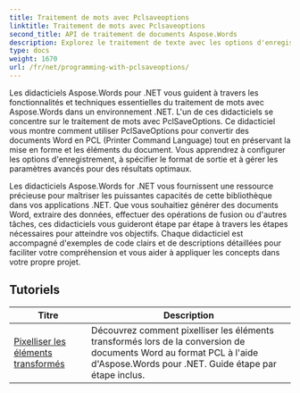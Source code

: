 ```yaml
---
title: Traitement de mots avec Pclsaveoptions
linktitle: Traitement de mots avec Pclsaveoptions
second_title: API de traitement de documents Aspose.Words
description: Explorez le traitement de texte avec les options d'enregistrement PCL dans Aspose.Words for .NET. Apprenez à manipuler et à personnaliser l'enregistrement de documents Word au format PCL avec des didacticiels étape par étape et des exemples de code.
type: docs
weight: 1670
url: /fr/net/programming-with-pclsaveoptions/
---
```

Les didacticiels Aspose.Words pour .NET vous guident à travers les fonctionnalités et techniques essentielles du traitement de mots avec Aspose.Words dans un environnement .NET. L'un de ces didacticiels se concentre sur le traitement de mots avec PclSaveOptions. Ce didacticiel vous montre comment utiliser PclSaveOptions pour convertir des documents Word en PCL (Printer Command Language) tout en préservant la mise en forme et les éléments du document. Vous apprendrez à configurer les options d'enregistrement, à spécifier le format de sortie et à gérer les paramètres avancés pour des résultats optimaux.

Les didacticiels Aspose.Words for .NET vous fournissent une ressource précieuse pour maîtriser les puissantes capacités de cette bibliothèque dans vos applications .NET. Que vous souhaitiez générer des documents Word, extraire des données, effectuer des opérations de fusion ou d'autres tâches, ces didacticiels vous guideront étape par étape à travers les étapes nécessaires pour atteindre vos objectifs. Chaque didacticiel est accompagné d'exemples de code clairs et de descriptions détaillées pour faciliter votre compréhension et vous aider à appliquer les concepts dans votre propre projet.

 ## Tutoriels
| Titre | Description |
| --- | --- |
| [Pixelliser les éléments transformés](./rasterize-transformed-elements/) | Découvrez comment pixelliser les éléments transformés lors de la conversion de documents Word au format PCL à l'aide d'Aspose.Words pour .NET. Guide étape par étape inclus. |